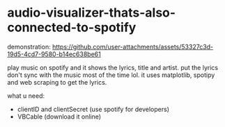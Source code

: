 # audio-visualizer-thats-also-connected-to-spotify

demonstration:
https://github.com/user-attachments/assets/53327c3d-19d5-4cd7-9580-b14ec638be61

play music on spotify and it shows the lyrics, title and artist. put the lyrics don't sync with the music most of the time lol. it uses matplotlib, spotipy and web scraping to get the lyrics.

what u need:
- clientID and clientSecret (use spotify for developers)
- VBCable (download it online)
